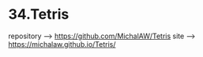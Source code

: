 # 34.Tetris
repository --> https://github.com/MichalAW/Tetris
site --> https://michalaw.github.io/Tetris/
